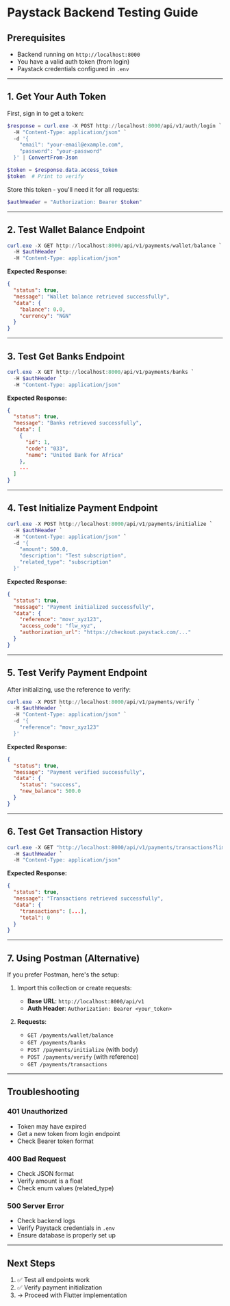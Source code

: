 # Paystack Backend Testing Guide

## Prerequisites
- Backend running on `http://localhost:8000`
- You have a valid auth token (from login)
- Paystack credentials configured in `.env`

---

## 1. Get Your Auth Token

First, sign in to get a token:

```powershell
$response = curl.exe -X POST http://localhost:8000/api/v1/auth/login `
  -H "Content-Type: application/json" `
  -d '{
    "email": "your-email@example.com",
    "password": "your-password"
  }' | ConvertFrom-Json

$token = $response.data.access_token
$token  # Print to verify
```

Store this token - you'll need it for all requests:
```powershell
$authHeader = "Authorization: Bearer $token"
```

---

## 2. Test Wallet Balance Endpoint

```powershell
curl.exe -X GET http://localhost:8000/api/v1/payments/wallet/balance `
  -H $authHeader `
  -H "Content-Type: application/json"
```

**Expected Response:**
```json
{
  "status": true,
  "message": "Wallet balance retrieved successfully",
  "data": {
    "balance": 0.0,
    "currency": "NGN"
  }
}
```

---

## 3. Test Get Banks Endpoint

```powershell
curl.exe -X GET http://localhost:8000/api/v1/payments/banks `
  -H $authHeader `
  -H "Content-Type: application/json"
```

**Expected Response:**
```json
{
  "status": true,
  "message": "Banks retrieved successfully",
  "data": [
    {
      "id": 1,
      "code": "033",
      "name": "United Bank for Africa"
    },
    ...
  ]
}
```

---

## 4. Test Initialize Payment Endpoint

```powershell
curl.exe -X POST http://localhost:8000/api/v1/payments/initialize `
  -H $authHeader `
  -H "Content-Type: application/json" `
  -d '{
    "amount": 500.0,
    "description": "Test subscription",
    "related_type": "subscription"
  }'
```

**Expected Response:**
```json
{
  "status": true,
  "message": "Payment initialized successfully",
  "data": {
    "reference": "movr_xyz123",
    "access_code": "flw_xyz",
    "authorization_url": "https://checkout.paystack.com/..."
  }
}
```

---

## 5. Test Verify Payment Endpoint

After initializing, use the reference to verify:

```powershell
curl.exe -X POST http://localhost:8000/api/v1/payments/verify `
  -H $authHeader `
  -H "Content-Type: application/json" `
  -d '{
    "reference": "movr_xyz123"
  }'
```

**Expected Response:**
```json
{
  "status": true,
  "message": "Payment verified successfully",
  "data": {
    "status": "success",
    "new_balance": 500.0
  }
}
```

---

## 6. Test Get Transaction History

```powershell
curl.exe -X GET "http://localhost:8000/api/v1/payments/transactions?limit=10&offset=0" `
  -H $authHeader `
  -H "Content-Type: application/json"
```

**Expected Response:**
```json
{
  "status": true,
  "message": "Transactions retrieved successfully",
  "data": {
    "transactions": [...],
    "total": 0
  }
}
```

---

## 7. Using Postman (Alternative)

If you prefer Postman, here's the setup:

1. Import this collection or create requests:
   - **Base URL**: `http://localhost:8000/api/v1`
   - **Auth Header**: `Authorization: Bearer <your_token>`

2. **Requests**:
   - `GET /payments/wallet/balance`
   - `GET /payments/banks`
   - `POST /payments/initialize` (with body)
   - `POST /payments/verify` (with reference)
   - `GET /payments/transactions`

---

## Troubleshooting

### 401 Unauthorized
- Token may have expired
- Get a new token from login endpoint
- Check Bearer token format

### 400 Bad Request
- Check JSON format
- Verify amount is a float
- Check enum values (related_type)

### 500 Server Error
- Check backend logs
- Verify Paystack credentials in `.env`
- Ensure database is properly set up

---

## Next Steps
1. ✅ Test all endpoints work
2. ✅ Verify payment initialization
3. → Proceed with Flutter implementation